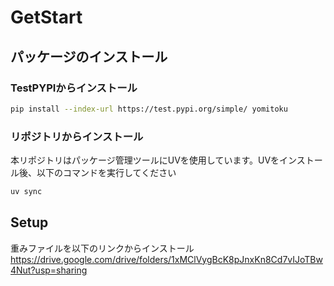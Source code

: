 # GetStart

## パッケージのインストール
### TestPYPIからインストール
```bash
pip install --index-url https://test.pypi.org/simple/ yomitoku
```

### リポジトリからインストール
本リポジトリはパッケージ管理ツールにUVを使用しています。UVをインストール後、以下のコマンドを実行してください
```bash
uv sync
```

##  Setup
重みファイルを以下のリンクからインストール
https://drive.google.com/drive/folders/1xMClVygBcK8pJnxKn8Cd7vIJoTBw4Nut?usp=sharing
